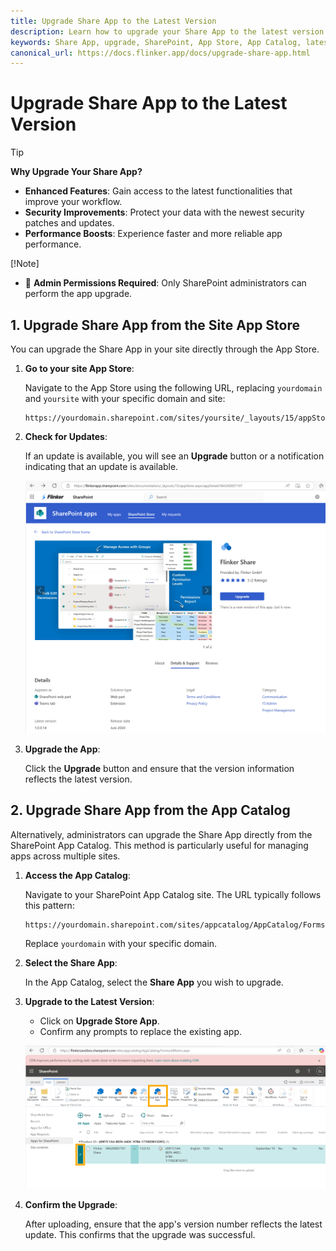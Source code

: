 ```yaml
---
title: Upgrade Share App to the Latest Version
description: Learn how to upgrade your Share App to the latest version to enjoy enhanced features, security improvements, and performance boosts.
keywords: Share App, upgrade, SharePoint, App Store, App Catalog, latest version
canonical_url: https://docs.flinker.app/docs/upgrade-share-app.html
---
```


# Upgrade Share App to the Latest Version

> [!TIP]
> **Why Upgrade Your Share App?**
> - **Enhanced Features**: Gain access to the latest functionalities that improve your workflow.
> - **Security Improvements**: Protect your data with the newest security patches and updates.
> - **Performance Boosts**: Experience faster and more reliable app performance.
>
> [!Note]
> - 🚨 **Admin Permissions Required**: Only SharePoint administrators can perform the app upgrade.

## 1. Upgrade Share App from the Site App Store

You can upgrade the Share App in your site directly through the App Store.

1. **Go to your site App Store**:
   
   Navigate to the App Store using the following URL, replacing `yourdomain` and `yoursite` with your specific domain and site:
   
   ```
   https://yourdomain.sharepoint.com/sites/yoursite/_layouts/15/appStore.aspx/appDetail/WA200007197
   ```

2. **Check for Updates**:
   
   If an update is available, you will see an **Upgrade** button or a notification indicating that an update is available.
   
   ![Share App Details Page](/_media/sharepoint-site-app-details-upgrade.png)

3. **Upgrade the App**:
   
   Click the **Upgrade** button and ensure that the version information reflects the latest version.

## 2. Upgrade Share App from the App Catalog

Alternatively, administrators can upgrade the Share App directly from the SharePoint App Catalog. This method is particularly useful for managing apps across multiple sites.

1. **Access the App Catalog**:
   
   Navigate to your SharePoint App Catalog site. The URL typically follows this pattern:
   
   ```
   https://yourdomain.sharepoint.com/sites/appcatalog/AppCatalog/Forms/AllItems.aspx
   ```
   
   Replace `yourdomain` with your specific domain.

2. **Select the Share App**:
   
   In the App Catalog, select the **Share App** you wish to upgrade.

3. **Upgrade to the Latest Version**:
   
   - Click on **Upgrade Store App**.
   - Confirm any prompts to replace the existing app.

   ![Upgrade Share App from App Catalog](/_media/sharepoint-appcatalog-upgrade-store-app.png)

4. **Confirm the Upgrade**:
   
   After uploading, ensure that the app's version number reflects the latest update. This confirms that the upgrade was successful.

